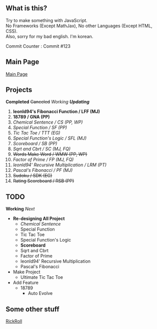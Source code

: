 ## What is this?
Try to make something with JavaScript.  
No Frameworks (Except MathJax), No other Languages (Except HTML, CSS).  
Also, sorry for my bad english. I'm korean.

Commit Counter : Commit #123

## Main Page
[Main Page](https://hibye1217.github.io/Page/Main.html)

## Projects
**Completed** ~~Canceled~~ *Working* ***Updating***
1. **leonld94's Fibonacci Function / LFF (MJ)**
2. **18789 / GNA (PP)**
3. *Chemical Sentence / CS (PP, WP)*
4. *Special Function / SF (PP)*
5. *Tic Tac Toe / TTT (EG)*
6. *Special Function's Logic / SFL (MJ)*
7. *Scoreboard / SB (PP)*
8. *Sqrt and Cbrt / SC (MJ, FQ)*
9. ~~Words Make Word / WMW (PP, WP)~~
10. *Factor of Prime / FP (MJ, FQ)*
11. *leonld94' Recursive Multiplication / LRM (PT)*
12. *Pascal's Fibonacci / PF (MJ)*
13. ~~Sudoku / SDK (EG)~~
14. ~~Rating Scoreboard / RSB (PP)~~

## TODO
**Working** *Next*

- **Re-designing All Project**
  - *Chemical Sentence*
  - Special Function
  - Tic Tac Toe
  - Special Function's Logic
  - **Scoreboard**
  - Sqrt and Cbrt
  - Factor of Prime
  - leonld94' Recursive Multiplication
  - Pascal's Fibonacci
- Make Project
  - Ultimate Tic Tac Toe
- Add Feature
  - 18789
    - Auto Evolve

## Some other stuff
[RickRoll](https://www.youtube.com/watch?v=dQw4w9WgXcQ)